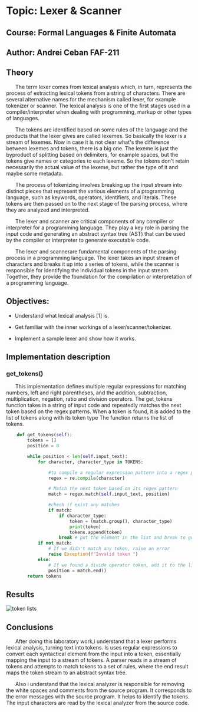 # Topic: Lexer & Scanner
## Course: Formal Languages & Finite Automata
## Author: Andrei Ceban FAF-211

## Theory
&ensp;&ensp;&ensp; The term lexer comes from lexical analysis which, in turn, represents the process of extracting lexical tokens from a string of characters. There are several alternative names for the mechanism called lexer, for example tokenizer or scanner. The lexical analysis is one of the first stages used in a compiler/interpreter when dealing with programming, markup or other types of languages.     

&ensp;&ensp;&ensp; The tokens are identified based on some rules of the language and the products that the lexer gives are called lexemes. So basically the lexer is a stream of lexemes. Now in case it is not clear what's the difference between lexemes and tokens, there is a big one. The lexeme is just the byproduct of splitting based on delimiters, for example spaces, but the tokens give names or categories to each lexeme. So the tokens don't retain necessarily the actual value of the lexeme, but rather the type of it and maybe some metadata.

&ensp;&ensp;&ensp; The process of tokenizing involves breaking up the input stream into distinct pieces that represent the various elements of a programming language, such as keywords, operators, identifiers, and literals. These tokens are then passed on to the next stage of the parsing process, where they are analyzed and interpreted.

&ensp;&ensp;&ensp; The lexer and scanner are critical components of any compiler or interpreter for a programming language. They play a key role in parsing the input code and generating an abstract syntax tree (AST) that can be used by the compiler or interpreter to generate executable code.

&ensp;&ensp;&ensp; The lexer and scannerare fundamental components of the parsing process in a programming language. The lexer takes an input stream of characters and breaks it up into a series of tokens, while the scanner is responsible for identifying the individual tokens in the input stream. Together, they provide the foundation for the compilation or interpretation of a programming language.

## Objectives:

- Understand what lexical analysis [1] is.

- Get familiar with the inner workings of a lexer/scanner/tokenizer.

- Implement a sample lexer and show how it works.

## Implementation description
### get_tokens()
&ensp;&ensp;&ensp; This implementation defines multiple regular expressions for matching numbers, left and right parentheses, and the addition, subtraction, multiplication, negation, ratio and division operators. The get_tokens function takes in a string of input code and repeatedly matches the next token based on the regex patterns. When a token is found, it is added to the list of tokens along with its token type The function returns the list of tokens.

```python
    def get_tokens(self):
        tokens = []
        position = 0

        while position < len(self.input_text):
            for character, character_type in TOKENS:

                #to compile a regular expression pattern into a regex pattern object
                regex = re.compile(character)

                # Match the next token based on its regex pattern
                match = regex.match(self.input_text, position)

                #chech if exist any matches
                if match:
                    if character_type:
                        token = (match.group(), character_type)
                        print(token)
                        tokens.append(token)
                    break # put the element in the list and break to go to the next element
            if not match:
                # If we didn't match any token, raise an error
                raise Exception(f"Invalid token ")
            else:
                # If we found a divide operator token, add it to the list and move the position forward
                position = match.end()
        return tokens
```

## Results
<img alt="token lists" src="screenshots/lab3_1.pn" />

## Conclusions
&ensp;&ensp;&ensp; After doing this laboratory work,i understand that a lexer performs lexical analysis, turning text into tokens. Is uses regular expressions to convert each syntactical element from the input into a token, essentially mapping the input to a stream of tokens. A parser reads in a stream of tokens and attempts to match tokens to a set of rules, where the end result maps the token stream to an abstract syntax tree. 

&ensp;&ensp;&ensp; Also i understand that the  lexical analyzer is responsible for removing the white spaces and comments from the source program. It corresponds to the error messages with the source program. It helps to identify the tokens. The input characters are read by the lexical analyzer from the source code.


